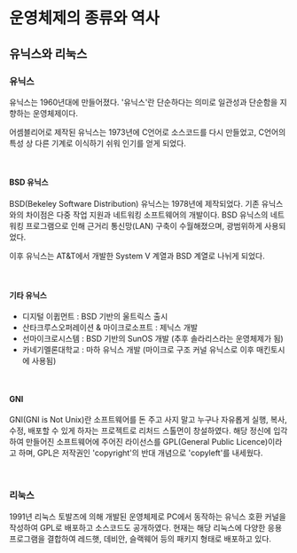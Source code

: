 # 운영체제의 종류와 역사

## 유닉스와 리눅스

### 유닉스

유닉스는 1960년대에 만들어졌다. '유닉스'란 단순하다는 의미로 일관성과 단순함을 지향하는 운영체제이다.

어셈블리어로 제작된 유닉스는 1973년에 C언어로 소스코드를 다시 만들었고, C언어의 특성 상 다른 기계로 이식하기 쉬워 인기를 얻게 되었다.

<br>

#### BSD 유닉스

BSD(Bekeley Software Distribution) 유닉스는 1978년에 제작되었다. 기존 유닉스와의 차이점은 다중 작업 지원과 네트워킹 소프트웨어의 개발이다. BSD 유닉스의 네트워킹 프로그램으로 인해 근거리 통신망(LAN) 구축이 수월해졌으며, 광범위하게 사용되었다.

이후 유닉스는 AT&T에서 개발한 System V 계열과 BSD 계열로 나뉘게 되었다.

<br>



#### 기타 유닉스

+ 디지털 이큅먼트 : BSD 기반의 울트릭스 출시
+ 산타크루스오퍼레이션 & 마이크로소프트 : 제닉스 개발
+ 선마이크로시스템 : BSD 기반의 SunOS 개발 (추후 솔라리스라는 운영체제가 됨)
+ 카네기멜론대학교 : 마하 유닉스 개발 (마이크로 구조 커널 유닉스로 이후 매킨토시에 사용됨)

<br>



#### GNI

GNI(GNI is Not Unix)란 소프트웨어를 돈 주고 사지 말고 누구나 자유롭게 실행, 복사, 수정,  배포할 수 있게 하자는 프로젝트로 리처드 스톨먼이 창설하였다. 해당 정신에 입각하여 만들어진 소프트웨어에 주어진 라이선스를 GPL(General Public Licence)이라고 하며, GPL은 저작권인 'copyright'의 반대 개념으로 'copyleft'를 내세웠다.

<br>



### 리눅스

1991년 리눅스 토발즈에 의해 개발된 운영체제로 PC에서 동작하는 유닉스 호환 커널을 작성하여 GPL로 배포하고 소스코드도 공개하였다. 현재는 해당 리눅스에 다양한 응용프로그램을 결합하여 레드햇, 데비안, 슬랙웨어 등의 패키지 형태로 배포하고 있다.








